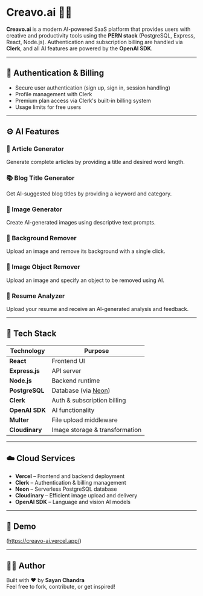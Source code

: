 # Creavo.ai 🧠✨

**Creavo.ai** is a modern AI-powered SaaS platform that provides users with creative and productivity tools using the **PERN stack** (PostgreSQL, Express, React, Node.js). Authentication and subscription billing are handled via **Clerk**, and all AI features are powered by the **OpenAI SDK**.

---

## 🔑 Authentication & Billing

- Secure user authentication (sign up, sign in, session handling)
- Profile management with Clerk
- Premium plan access via Clerk's built-in billing system
- Usage limits for free users

---

## ⚙️ AI Features

### 📝 Article Generator  
Generate complete articles by providing a title and desired word length.

### 📚 Blog Title Generator  
Get AI-suggested blog titles by providing a keyword and category.

### 🎨 Image Generator  
Create AI-generated images using descriptive text prompts.

### 🧼 Background Remover  
Upload an image and remove its background with a single click.

### 🧽 Image Object Remover  
Upload an image and specify an object to be removed using AI.

### 📄 Resume Analyzer  
Upload your resume and receive an AI-generated analysis and feedback.

---

## 🧰 Tech Stack

| Technology      | Purpose                             |
|------------------|-------------------------------------|
| **React**        | Frontend UI                         |
| **Express.js**   | API server                          |
| **Node.js**      | Backend runtime                     |
| **PostgreSQL**   | Database (via [Neon](https://neon.tech)) |
| **Clerk**        | Auth & subscription billing         |
| **OpenAI SDK**   | AI functionality                    |
| **Multer**       | File upload middleware              |
| **Cloudinary**   | Image storage & transformation      |

---

## ☁️ Cloud Services

- **Vercel** – Frontend and backend deployment  
- **Clerk** – Authentication & billing management  
- **Neon** – Serverless PostgreSQL database  
- **Cloudinary** – Efficient image upload and delivery  
- **OpenAI SDK** – Language and vision AI models

---

## 📸 Demo

(https://creavo-ai.vercel.app/)

---

## 👨‍💻 Author

Built with ❤️ by **Sayan Chandra**  
Feel free to fork, contribute, or get inspired!

